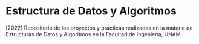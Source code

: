 
# Estructura de Datos y Algoritmos

[2022] Repositorio de los proyectos y prácticas realizadas en la materia de Estructuras de Datos y Algoritmos en la Facultad de Ingeniería, UNAM.
